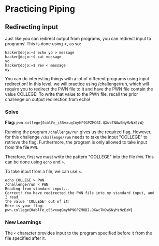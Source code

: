# Practicing Piping

## Redirecting input
Just like you can redirect output from programs, you can redirect input to programs! This is done using <, as so:
```
hacker@dojo:~$ echo yo > message
hacker@dojo:~$ cat message
yo
hacker@dojo:~$ rev < message
oy
```
You can do interesting things with a lot of different programs using input redirection! In this level, we will practice using /challenge/run, which will require you to redirect the PWN file to it and have the PWN file contain the value COLLEGE! To write that value to the PWN file, recall the prior challenge on output redirection from echo!



### Solve
**Flag:** `pwn.college{0ablFe_c55vxuqCmyhP9GPZMOBI.QXwcTN0wSNyMzNzEzW}`

Running the program `/challenge/run` gives us the required flag. However, for this challenge `/challenge/run` needs to take the input "COLLEGE" to retrieve the flag. Furthermore, the program is only allowed to take input from the file `PWN`.

Therefore, first we must write the pattern "COLLEGE" into the file `PWN`. This can be done using `echo` and `>`.

To take input from a file, we can use `<`.

```
echo COLLEGE > PWN
/challenge/run < PWN
Reading from standard input...
Correct! You have redirected the PWN file into my standard input, and I read 
the value 'COLLEGE' out of it!
Here is your flag:
pwn.college{0ablFe_c55vxuqCmyhP9GPZMOBI.QXwcTN0wSNyMzNzEzW}
```

### New Learnings

The `<` character provides input to the program specified before it from the file specified after it.
